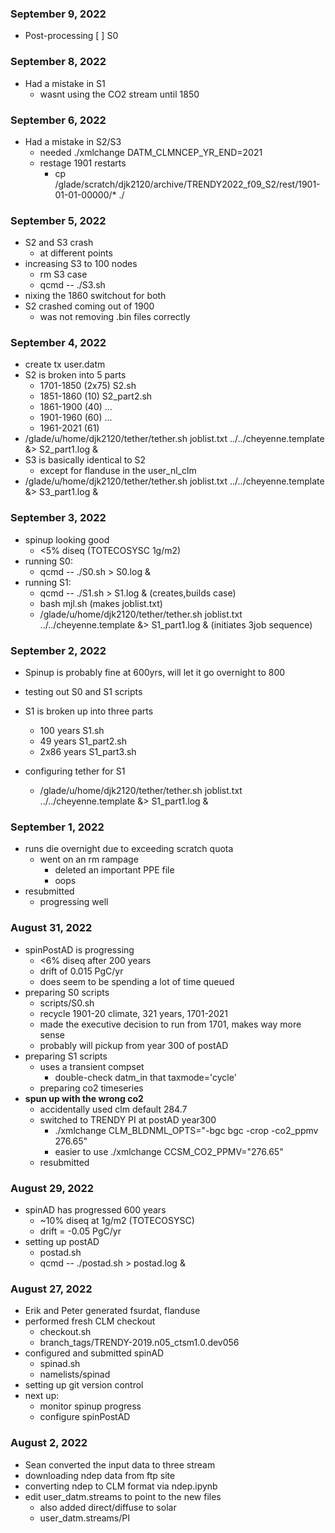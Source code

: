 ### September 9, 2022
  - Post-processing
  [ ] S0


### September 8, 2022
  - Had a mistake in S1
    - wasnt using the CO2 stream until 1850

### September 6, 2022
  - Had a mistake in S2/S3
    - needed ./xmlchange DATM_CLMNCEP_YR_END=2021
    - restage 1901 restarts
      - cp /glade/scratch/djk2120/archive/TRENDY2022_f09_S2/rest/1901-01-01-00000/* ./
    

### September 5, 2022
  - S2 and S3 crash
    - at different points
  - increasing S3 to 100 nodes
    - rm S3 case
    - qcmd -- ./S3.sh
  - nixing the 1860 switchout for both
  - S2 crashed coming out of 1900
    - was not removing .bin files correctly


### September 4, 2022
  - create tx user.datm
  - S2 is broken into 5 parts
    - 1701-1850 (2x75)   S2.sh
    - 1851-1860 (10)     S2_part2.sh
    - 1861-1900 (40)     ...
    - 1901-1960 (60)     ... 
    - 1961-2021 (61)
  - /glade/u/home/djk2120/tether/tether.sh joblist.txt ../../cheyenne.template &> S2_part1.log &
  - S3 is basically identical to S2
    - except for flanduse in the user_nl_clm
  - /glade/u/home/djk2120/tether/tether.sh joblist.txt ../../cheyenne.template &> S3_part1.log &


### September 3, 2022
  - spinup looking good
    - <5% diseq (TOTECOSYSC 1g/m2)
  - running S0:
    - qcmd -- ./S0.sh > S0.log &
  - running S1:
    - qcmd -- ./S1.sh > S1.log &  (creates,builds case)
    - bash mjl.sh   (makes joblist.txt)
    - /glade/u/home/djk2120/tether/tether.sh joblist.txt ../../cheyenne.template &> S1_part1.log &  (initiates 3job sequence)

### September 2, 2022
  - Spinup is probably fine at 600yrs, will let it go overnight to 800
  - testing out S0 and S1 scripts
  
  - S1 is broken up into three parts
    - 100 years           S1.sh
    - 49 years            S1_part2.sh
    - 2x86 years          S1_part3.sh

  - configuring tether for S1
    - /glade/u/home/djk2120/tether/tether.sh joblist.txt ../../cheyenne.template &> S1_part1.log &

### September 1, 2022
  - runs die overnight due to exceeding scratch quota
    - went on an rm rampage
      - deleted an important PPE file
      - oops
  - resubmitted
    - progressing well


### August 31, 2022
  - spinPostAD is progressing
    - <6% diseq after 200 years
    - drift of 0.015 PgC/yr
    - does seem to be spending a lot of time queued
  - preparing S0 scripts
    - scripts/S0.sh
    - recycle 1901-20 climate, 321 years, 1701-2021
    - made the executive decision to run from 1701, makes way more sense
    - probably will pickup from year 300 of postAD
  - preparing S1 scripts
    - uses a transient compset
      - double-check datm_in that taxmode='cycle'
    - preparing co2 timeseries
  - **spun up with the wrong co2**
    - accidentally used clm default 284.7
    - switched to TRENDY PI at postAD year300
      - ./xmlchange CLM_BLDNML_OPTS="-bgc bgc -crop -co2_ppmv 276.65"
      - easier to use ./xmlchange CCSM_CO2_PPMV="276.65"
    - resubmitted
    

### August 29, 2022
 - spinAD has progressed 600 years
   - ~10% diseq at 1g/m2 (TOTECOSYSC)
   - drift = -0.05 PgC/yr
 - setting up postAD
   - postad.sh
   - qcmd -- ./postad.sh > postad.log &

### August 27, 2022
 - Erik and Peter generated fsurdat, flanduse
 - performed fresh CLM checkout
   - checkout.sh
   - branch_tags/TRENDY-2019.n05_ctsm1.0.dev056
 - configured and submitted spinAD
   - spinad.sh
   - namelists/spinad
 - setting up git version control
 - next up:
   - monitor spinup progress
   - configure spinPostAD


### August 2, 2022
 - Sean converted the input data to three stream
 - downloading ndep data from ftp site
 - converting ndep to CLM format via ndep.ipynb
 - edit user_datm.streams to point to the new files
   - also added direct/diffuse to solar
   - user_datm.streams/PI
